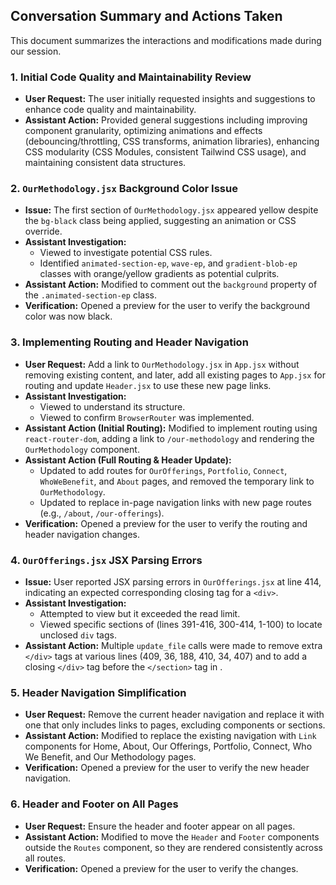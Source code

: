 ## Conversation Summary and Actions Taken

This document summarizes the interactions and modifications made during our session.

### 1. Initial Code Quality and Maintainability Review
- **User Request:** The user initially requested insights and suggestions to enhance code quality and maintainability.
- **Assistant Action:** Provided general suggestions including improving component granularity, optimizing animations and effects (debouncing/throttling, CSS transforms, animation libraries), enhancing CSS modularity (CSS Modules, consistent Tailwind CSS usage), and maintaining consistent data structures.

### 2. `OurMethodology.jsx` Background Color Issue
- **Issue:** The first section of `OurMethodology.jsx` appeared yellow despite the `bg-black` class being applied, suggesting an animation or CSS override.
- **Assistant Investigation:**
    - Viewed <mcfile name="animation.css" path="e:\Workspace\eturn-redesign\src\styles\animation.css"></mcfile> to investigate potential CSS rules.
    - Identified `animated-section-ep`, `wave-ep`, and `gradient-blob-ep` classes with orange/yellow gradients as potential culprits.
- **Assistant Action:** Modified <mcfile name="animation.css" path="e:\Workspace\eturn-redesign\src\styles\animation.css"></mcfile> to comment out the `background` property of the `.animated-section-ep` class.
- **Verification:** Opened a preview for the user to verify the background color was now black.

### 3. Implementing Routing and Header Navigation
- **User Request:** Add a link to `OurMethodology.jsx` in `App.jsx` without removing existing content, and later, add all existing pages to `App.jsx` for routing and update `Header.jsx` to use these new page links.
- **Assistant Investigation:**
    - Viewed <mcfile name="App.jsx" path="e:\Workspace\eturn-redesign\src\App.jsx"></mcfile> to understand its structure.
    - Viewed <mcfile name="main.jsx" path="e:\Workspace\eturn-redesign\src\main.jsx"></mcfile> to confirm `BrowserRouter` was implemented.
- **Assistant Action (Initial Routing):** Modified <mcfile name="App.jsx" path="e:\Workspace\eturn-redesign\src\App.jsx"></mcfile> to implement routing using `react-router-dom`, adding a link to `/our-methodology` and rendering the `OurMethodology` component.
- **Assistant Action (Full Routing & Header Update):**
    - Updated <mcfile name="App.jsx" path="e:\Workspace\eturn-redesign\src\App.jsx"></mcfile> to add routes for `OurOfferings`, `Portfolio`, `Connect`, `WhoWeBenefit`, and `About` pages, and removed the temporary link to `OurMethodology`.
    - Updated <mcfile name="Header.jsx" path="e:\Workspace\eturn-redesign\src\components\Header.jsx"></mcfile> to replace in-page navigation links with new page routes (e.g., `/about`, `/our-offerings`).
- **Verification:** Opened a preview for the user to verify the routing and header navigation changes.

### 4. `OurOfferings.jsx` JSX Parsing Errors
- **Issue:** User reported JSX parsing errors in `OurOfferings.jsx` at line 414, indicating an expected corresponding closing tag for a `<div>`.
- **Assistant Investigation:**
    - Attempted to view <mcfile name="OurOfferings.jsx" path="e:\Workspace\eturn-redesign\src\pages\OurOfferings.jsx"></mcfile> but it exceeded the read limit.
    - Viewed specific sections of <mcfile name="OurOfferings.jsx" path="e:\Workspace\eturn-redesign\src\pages\OurOfferings.jsx"></mcfile> (lines 391-416, 300-414, 1-100) to locate unclosed `div` tags.
- **Assistant Action:** Multiple `update_file` calls were made to remove extra `</div>` tags at various lines (409, 36, 188, 410, 34, 407) and to add a closing `</div>` tag before the `</section>` tag in <mcfile name="OurOfferings.jsx" path="e:\Workspace\eturn-redesign\src\pages\OurOfferings.jsx"></mcfile>.

### 5. Header Navigation Simplification
- **User Request:** Remove the current header navigation and replace it with one that only includes links to pages, excluding components or sections.
- **Assistant Action:** Modified <mcfile name="Header.jsx" path="e:\Workspace\eturn-redesign\src\components\Header.jsx"></mcfile> to replace the existing navigation with `Link` components for Home, About, Our Offerings, Portfolio, Connect, Who We Benefit, and Our Methodology pages.
- **Verification:** Opened a preview for the user to verify the new header navigation.

### 6. Header and Footer on All Pages
- **User Request:** Ensure the header and footer appear on all pages.
- **Assistant Action:** Modified <mcfile name="App.jsx" path="e:\Workspace\eturn-redesign\src\App.jsx"></mcfile> to move the `Header` and `Footer` components outside the `Routes` component, so they are rendered consistently across all routes.
- **Verification:** Opened a preview for the user to verify the changes.